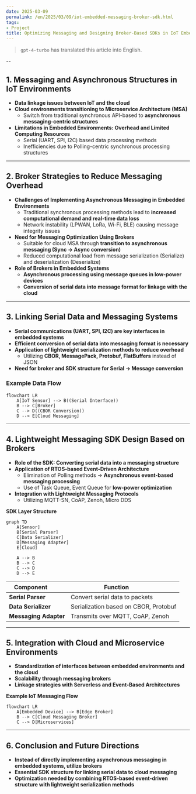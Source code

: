 ```yaml
---
date: 2025-03-09
permalink: /en/2025/03/09/iot-embedded-messaging-broker-sdk.html
tags:
- Project
title: Optimizing Messaging and Designing Broker-Based SDKs in IoT Embedded Environments
---
```

> `gpt-4-turbo` has translated this article into English.

--

## **1. Messaging and Asynchronous Structures in IoT Environments**

- **Data linkage issues between IoT and the cloud**
- **Cloud environments transitioning to Microservice Architecture (MSA)**
  - Switch from traditional synchronous API-based to **asynchronous messaging-centric structures**
- **Limitations in Embedded Environments: Overhead and Limited Computing Resources**
  - Serial (UART, SPI, I2C) based data processing methods
  - Inefficiencies due to Polling-centric synchronous processing structures

---

## **2. Broker Strategies to Reduce Messaging Overhead**

- **Challenges of Implementing Asynchronous Messaging in Embedded Environments**
  - Traditional synchronous processing methods lead to **increased computational demand and real-time data loss**
  - Network instability (LPWAN, LoRa, Wi-Fi, BLE) causing message integrity issues
- **Need for Messaging Optimization Using Brokers**
  - Suitable for cloud MSA through **transition to asynchronous messaging (Sync → Async conversion)**
  - Reduced computational load from message serialization (Serialize) and deserialization (Deserialize)
- **Role of Brokers in Embedded Systems**
  - **Asynchronous processing using message queues in low-power devices**
  - **Conversion of serial data into message format for linkage with the cloud**

---

## **3. Linking Serial Data and Messaging Systems**

- **Serial communications (UART, SPI, I2C) are key interfaces in embedded systems**
- **Efficient conversion of serial data into messaging format is necessary**
- **Application of lightweight serialization methods to reduce overhead**
  - Utilizing **CBOR, MessagePack, Protobuf, FlatBuffers** instead of JSON
- **Need for broker and SDK structure for Serial → Message conversion**

### Example Data Flow

```mermaid
flowchart LR
    A[IoT Sensor] --> B((Serial Interface))
    B --> C[Broker]
    C --> D((CBOR Conversion))
    D --> E[Cloud Messaging]
```

---

## **4. Lightweight Messaging SDK Design Based on Brokers**

- **Role of the SDK: Converting serial data into a messaging structure**
- **Application of RTOS-based Event-Driven Architecture**
  - Elimination of Polling methods → **Asynchronous event-based messaging processing**
  - Use of Task Queue, Event Queue for **low-power optimization**
- **Integration with Lightweight Messaging Protocols**
  - Utilizing MQTT-SN, CoAP, Zenoh, Micro DDS

**SDK Layer Structure**

```mermaid
graph TD
    A[Sensor]
    B[Serial Parser]
    C[Data Serializer]
    D[Messaging Adapter]
    E[Cloud]

    A --> B
    B --> C
    C --> D
    D --> E
```

| **Component**        | **Function**         |
| --------------------- | --------------------- |
| **Serial Parser**    | Convert serial data to packets   |
| **Data Serializer**  | Serialization based on CBOR, Protobuf |
| **Messaging Adapter** | Transmits over MQTT, CoAP, Zenoh |

---

## **5. Integration with Cloud and Microservice Environments**

- **Standardization of interfaces between embedded environments and the cloud**
- **Scalability through messaging brokers**
- **Linkage strategies with Serverless and Event-Based Architectures**

**Example IoT Messaging Flow**

```mermaid
flowchart LR
    A[Embedded Device] --> B[Edge Broker]
    B --> C[Cloud Messaging Broker]
    C --> D[Microservices]
```

---

## **6. Conclusion and Future Directions**

- **Instead of directly implementing asynchronous messaging in embedded systems, utilize brokers**
- **Essential SDK structure for linking serial data to cloud messaging**
- **Optimization needed by combining RTOS-based event-driven structure with lightweight serialization methods**